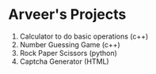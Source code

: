 # Arveer's Projects 
1. Calculator to do basic operations (c++)
2. Number Guessing Game (c++)
3. Rock Paper Scissors (python)
4. Captcha Generator (HTML)
